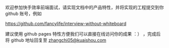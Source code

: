 欢迎参加快手效率前端面试，请实现文档中的产品特性，并将实现的工程提交到你 github 账号，例如

https://github.com/fancylife/interview-without-whiteboard

建议使用 github pages 特性方便我们可以直接在线访问你的成果 ：） ，完成后将 github 地址回复至 zhangchi05@kuaishou.com
